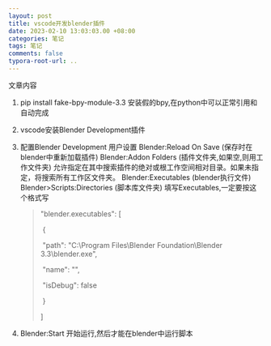 ```yaml
---
layout: post
title: vscode开发blender插件
date: 2023-02-10 13:03:03.00 +08:00
categories: 笔记
tags: 笔记
comments: false
typora-root-url: ..
---
```


文章内容

1. pip install fake-bpy-module-3.3 安装假的bpy,在python中可以正常引用和自动完成

2. vscode安装Blender Development插件

3. 配置Blender Development 用户设置
   Blender:Reload On Save (保存时在blender中重新加载插件)
   Blender:Addon Folders (插件文件夹,如果空,则用工作文件夹) 允许指定在其中搜索插件的绝对或根工作空间相对目录。如果未指定，将搜索所有工作区文件夹。
   Blender:Executables (blender执行文件)
   Blender>Scripts:Directories (脚本库文件夹)
   填写Executables,一定要按这个格式写

   > "blender.executables": [
   >
   > ​    {
   >
   > ​      "path": "C:\\Program Files\\Blender Foundation\\Blender 3.3\\blender.exe",
   >
   > ​      "name": "",
   >
   > ​      "isDebug": false
   >
   > ​    }
   >
   >   ]

4. Blender:Start 开始运行,然后才能在blender中运行脚本